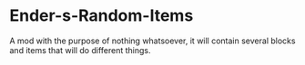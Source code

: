 # Ender-s-Random-Items
A mod with the purpose of nothing whatsoever, it will contain several blocks and items that will do different things.
